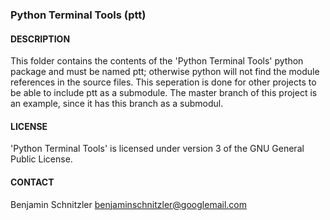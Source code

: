 ### Python Terminal Tools (ptt)

#### DESCRIPTION

This folder contains the contents of the 'Python Terminal Tools' python package
and must be named ptt; otherwise python will not find the module references in
the source files. This seperation is done for other projects to be able to
include ptt as a submodule. The master branch of this project is an example,
since it has this branch as a submodul.

#### LICENSE

'Python Terminal Tools' is licensed under version 3 of the GNU General Public
License.

#### CONTACT

Benjamin Schnitzler <benjaminschnitzler@googlemail.com>
